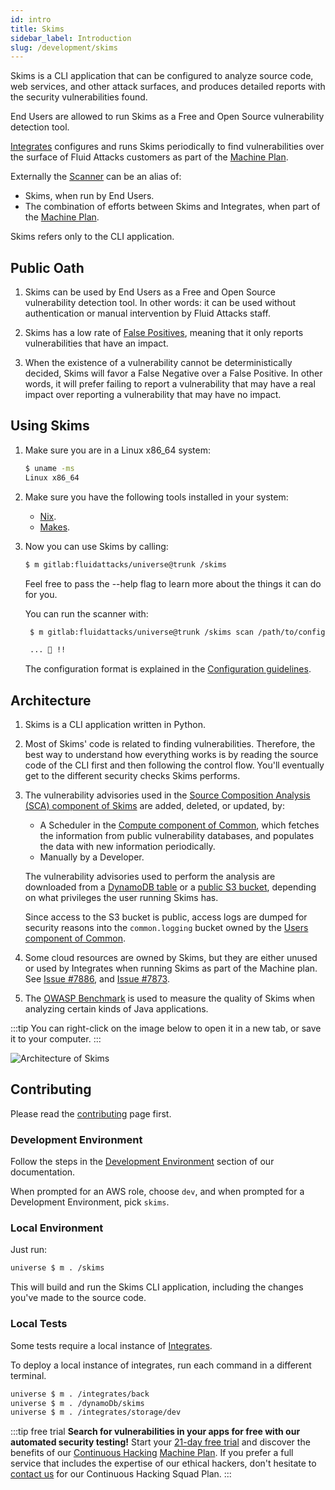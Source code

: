 ```yaml
---
id: intro
title: Skims
sidebar_label: Introduction
slug: /development/skims
---
```


Skims is a CLI application
that can be configured to analyze source code, web services,
and other attack surfaces,
and produces detailed reports
with the security vulnerabilities found.

End Users are allowed to run Skims
as a Free and Open Source vulnerability detection tool.

[Integrates](/development/products/integrates)
configures and runs Skims periodically
to find vulnerabilities
over the surface of Fluid Attacks customers
as part of the [Machine Plan](https://fluidattacks.com/plans/).

Externally the [Scanner](/machine/scanner) can be an alias of:

- Skims, when run by End Users.
- The combination of efforts
  between Skims and Integrates,
  when part of the [Machine Plan](https://fluidattacks.com/plans/).

Skims refers only to the CLI application.

## Public Oath

1. Skims can be used by End Users
   as a Free and Open Source vulnerability detection tool.
   In other words: it can be used without authentication
   or manual intervention by Fluid Attacks staff.

1. Skims has a low rate of [False Positives](https://en.wikipedia.org/wiki/Binary_classification),
   meaning that it only reports vulnerabilities that have an impact.

1. When the existence of a vulnerability cannot be deterministically decided,
   Skims will favor a False Negative over a False Positive.
   In other words,
   it will prefer failing to report a vulnerability
   that may have a real impact
   over reporting a vulnerability that may have no impact.

## Using Skims

1. Make sure you are in a Linux x86_64 system:

   ```sh
   $ uname -ms
   Linux x86_64
   ```

1. Make sure you have the following tools installed in your system:

   - [Nix](/development/stack/nix).
   - [Makes](/development/stack/makes).

1. Now you can use Skims by calling:

   ```sh
   $ m gitlab:fluidattacks/universe@trunk /skims
   ```

   Feel free to pass the --help flag
   to learn more about the things it can do for you.

   You can run the scanner with:

   ```sh
    $ m gitlab:fluidattacks/universe@trunk /skims scan /path/to/config.yaml

    ... 🚀 !!
   ```

   The configuration format is explained in the
   [Configuration guidelines](/development/skims/guidelines/configuration).

## Architecture

1. Skims is a CLI application written in Python.
1. Most of Skims' code is related to finding vulnerabilities.
   Therefore, the best way to understand how everything works
   is by reading the source code of the CLI first
   and then following the control flow.
   You'll eventually get to the different security checks
   Skims performs.

1. The vulnerability advisories used in the
   [Source Composition Analysis (SCA) component of Skims](/development/skims/guidelines/sca)
   are added, deleted, or updated, by:

   - A Scheduler in the
     [Compute component of Common](/development/common/compute),
     which fetches the information from public vulnerability databases,
     and populates the data with new information periodically.
   - Manually by a Developer.

   The vulnerability advisories used to perform the analysis are downloaded
   from a [DynamoDB table](/development/stack/aws/dynamodb/introduction)
   or a [public S3 bucket](/development/stack/aws/s3),
   depending on what privileges the user running Skims has.

   Since access to the S3 bucket is public,
   access logs are dumped for security reasons into the `common.logging` bucket
   owned by the [Users component of Common](/development/common/users).

1. Some cloud resources are owned by Skims,
   but they are either unused
   or used by Integrates
   when running Skims
   as part of the Machine plan.
   See [Issue #7886](https://gitlab.com/fluidattacks/universe/-/issues/7886),
   and [Issue #7873](https://gitlab.com/fluidattacks/universe/-/issues/7873).

1. The [OWASP Benchmark](/machine/scanner/benchmark)
   is used to measure the quality of Skims
   when analyzing certain kinds of Java applications.

:::tip
You can right-click on the image below
to open it in a new tab,
or save it to your computer.
:::

![Architecture of Skims](./arch.dot.svg)

## Contributing

Please read the
[contributing](/development/contributing) page first.

### Development Environment

Follow the steps
in the [Development Environment](/development/setup/environment) section of our documentation.

When prompted for an AWS role, choose `dev`,
and when prompted for a Development Environment, pick `skims`.

### Local Environment

Just run:

```sh
universe $ m . /skims
```

This will build and run the Skims CLI application,
including the changes you've made to the source code.

### Local Tests

Some tests require a local instance of [Integrates](/development/products/integrates).

To deploy a local instance of integrates,
run each command in a different terminal.

```sh
universe $ m . /integrates/back
universe $ m . /dynamoDb/skims
universe $ m . /integrates/storage/dev
```

:::tip free trial
**Search for vulnerabilities in your apps for free
with our automated security testing!**
Start your [21-day free trial](https://app.fluidattacks.com/SignUp)
and discover the benefits of our [Continuous Hacking](https://fluidattacks.com/services/continuous-hacking/)
[Machine Plan](https://fluidattacks.com/plans/).
If you prefer a full service
that includes the expertise of our ethical hackers,
don't hesitate to [contact us](https://fluidattacks.com/contact-us/)
for our Continuous Hacking Squad Plan.
:::
